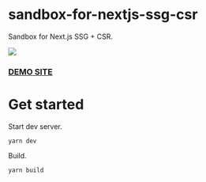 # sandbox-for-nextjs-ssg-csr
Sandbox for Next.js SSG + CSR.

![](https://i.gyazo.com/1abc8058b69b0a635a0ab931c1513657.png)

### [DEMO SITE](https://sandbox-for-nextjs-ssg-csr.vercel.app/)

# Get started
Start dev server.

```
yarn dev
```

Build.

```
yarn build
```
